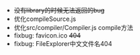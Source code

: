 * ~~没有library的时候无法返回的bug~~
* 优化compileSource.js
* 优化src/compiler/Compiler.js  compile方法
* fixbug: favicon.ico ~~404~~
* fixbug: FileExplorer中文文件名404